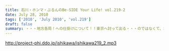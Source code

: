 ```yaml
---
title: 石川・ホンマ・ぶるんのBe-SIDE Your Life! vol.219-2
date: July 28, 2010
tags: ['2010', 'July 2010', 'vol.219']
draft: false
summary: ・・・地方各局！への仕掛けについて！！東京へ討って出る・・・のではなくて、地方に討って出るUターン！？就職方式プロモーションです。NAMAE
---
```


http://project-phi.ddo.jp/ishikawa/ishikawa219_2.mp3